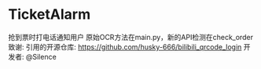 # TicketAlarm
抢到票时打电话通知用户
原始OCR方法在main.py，新的API检测在check_order
致谢:
    引用的开源仓库:
        https://github.com/husky-666/bilibili_qrcode_login
    开发者:
        @Silence
